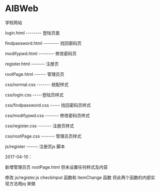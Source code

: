 ﻿# AIBWeb
学校网站

login.html -------- 登陆页面

findpassword.html -------- 找回密码页

modifypwd.html -------- 修改密码页

register.html ------- 注册页

rootPage.html ------ 管理员页

css/normal.css ------- 统配样式

css/login.css -----登陆页样式

css/findpassword.css ----- 找回密码页样式

css/modifypwd.css ------- 修改密码页样式

css/register.css ------- 注册页样式

css/rootPage.css ------- 管理员页样式

js/register ------ 注册页js 脚本



2017-04-10：

新增管理员页 rootPage.html 但未设置任何样式及内容

修改 js/register.js   checkInput 函数和 itemChange 函数 将此两个函数的内部实现方法用jq 来做
